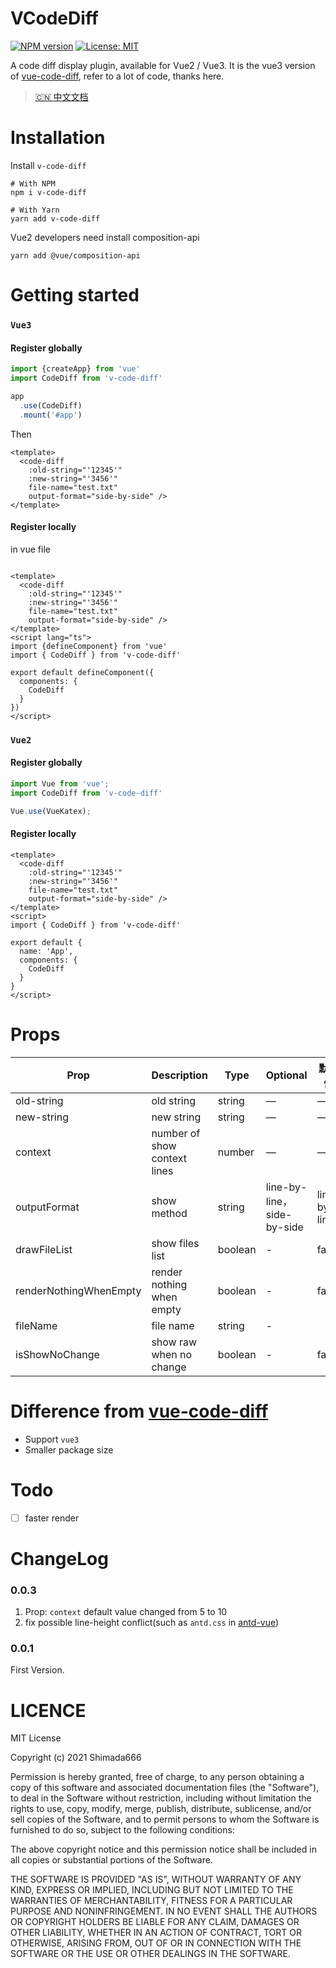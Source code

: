 # VCodeDiff

[![NPM version](https://img.shields.io/npm/v/v-code-diff.svg?style=flat)](https://www.npmjs.com/package/v-code-diff) [![License: MIT](https://img.shields.io/badge/License-MIT-yellow.svg)](https://opensource.org/licenses/MIT)

A code diff display plugin, available for Vue2 / Vue3.
It is the vue3 version of [vue-code-diff](https://github.com/ddchef/vue-code-diff), refer to a lot of code, thanks here.

> [🇨🇳 中文文档](./README-zh.md)

# Installation

Install `v-code-diff`

```shell
# With NPM
npm i v-code-diff

# With Yarn
yarn add v-code-diff
```

Vue2 developers need install composition-api

```shell
yarn add @vue/composition-api
```

# Getting started

### `Vue3`

#### Register globally

```ts
import {createApp} from 'vue'
import CodeDiff from 'v-code-diff'

app
  .use(CodeDiff)
  .mount('#app')
```

Then

```vue
<template>
  <code-diff
    :old-string="'12345'"
    :new-string="'3456'"
    file-name="test.txt"
    output-format="side-by-side" />
</template>
```

#### Register locally

in vue file

```vue

<template>
  <code-diff
    :old-string="'12345'"
    :new-string="'3456'"
    file-name="test.txt"
    output-format="side-by-side" />
</template>
<script lang="ts">
import {defineComponent} from 'vue'
import { CodeDiff } from 'v-code-diff'

export default defineComponent({
  components: {
    CodeDiff
  }
})
</script>

```

### `Vue2`

#### Register globally

```ts
import Vue from 'vue';
import CodeDiff from 'v-code-diff'

Vue.use(VueKatex);
```

#### Register locally

```vue
<template>
  <code-diff
    :old-string="'12345'"
    :new-string="'3456'"
    file-name="test.txt"
    output-format="side-by-side" />
</template>
<script>
import { CodeDiff } from 'v-code-diff'

export default {
  name: 'App',
  components: {
    CodeDiff
  }
}
</script>
```

# Props

| Prop      | Description    | Type      | Optional       | 默认值   |
|---------- |-------- |---------- |-------------  |-------- |
| old-string| old string | string  |   —    |    —     |
| new-string| new string| string  |   —    |    —     |
| context| number of show context lines | number  |   —    |    —     |
| outputFormat| show method | string  |   line-by-line，side-by-side    |    line-by-line     |
| drawFileList | show files list | boolean | - | false |
| renderNothingWhenEmpty | render nothing when empty | boolean | - | false |
| fileName | file name | string | - |  |
| isShowNoChange | show raw when no change | boolean | - | false |

# Difference from [vue-code-diff](https://github.com/ddchef/vue-code-diff)

* Support `vue3`
* Smaller package size

# Todo
-[ ] faster render

# ChangeLog

### 0.0.3
1. Prop: `context` default value changed from 5 to 10
2. fix possible line-height conflict(such as `antd.css` in [antd-vue](https://github.com/vueComponent/ant-design-vue))
### 0.0.1
First Version.  


# LICENCE

MIT License

Copyright (c) 2021 Shimada666

Permission is hereby granted, free of charge, to any person obtaining a copy of this software and associated
documentation files (the "Software"), to deal in the Software without restriction, including without limitation the
rights to use, copy, modify, merge, publish, distribute, sublicense, and/or sell copies of the Software, and to permit
persons to whom the Software is furnished to do so, subject to the following conditions:

The above copyright notice and this permission notice shall be included in all copies or substantial portions of the
Software.

THE SOFTWARE IS PROVIDED "AS IS", WITHOUT WARRANTY OF ANY KIND, EXPRESS OR IMPLIED, INCLUDING BUT NOT LIMITED TO THE
WARRANTIES OF MERCHANTABILITY, FITNESS FOR A PARTICULAR PURPOSE AND NONINFRINGEMENT. IN NO EVENT SHALL THE AUTHORS OR
COPYRIGHT HOLDERS BE LIABLE FOR ANY CLAIM, DAMAGES OR OTHER LIABILITY, WHETHER IN AN ACTION OF CONTRACT, TORT OR
OTHERWISE, ARISING FROM, OUT OF OR IN CONNECTION WITH THE SOFTWARE OR THE USE OR OTHER DEALINGS IN THE SOFTWARE.
